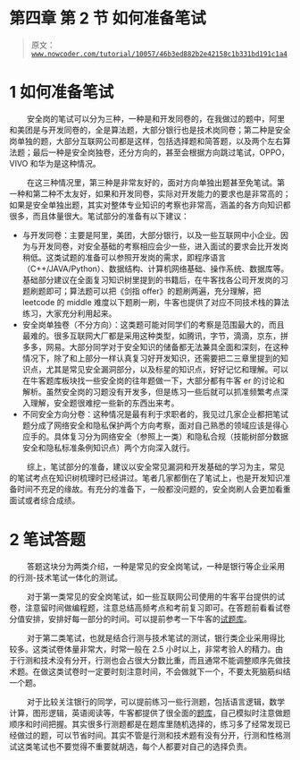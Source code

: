 # 第四章 第 2 节 如何准备笔试

> 原文：[`www.nowcoder.com/tutorial/10057/46b3ed882b2e42158c1b331bd191c1a4`](https://www.nowcoder.com/tutorial/10057/46b3ed882b2e42158c1b331bd191c1a4)

# 1 **如何准备笔试**

        安全岗的笔试可以分为三种，一种是和开发同卷的，在我做过的题中，阿里和美团是与开发同卷的，全是算法题，大部分银行也是技术岗同卷；第二种是安全岗单独的题，大部分互联网公司都是这样，包括选择题和简答题，以及两个左右算法题；最后一种是安全岗独卷，还分方向的，甚至会根据方向跳过笔试，OPPO，VIVO 和华为是这种情况。

        在这三种情况里，第三种是非常友好的，面对方向单独出题甚至免笔试。第一种和第二种不太友好，如果和开发同卷，实际对开发能力的要求也是非常高的；如果是安全单独出题，其实对整体专业知识的考察也非常高，涵盖的各方向知识都很多，而且体量很大。笔试部分的准备有以下建议：

*   与开发同卷：主要是阿里，美团，大部分银行，以及一些互联网中小企业。因为与开发同卷，对安全基础的考察相应会少一些，进入面试的要求会比开发岗稍低。这类试题的准备可以参照开发岗的需求，即程序语言（C++/JAVA/Python）、数据结构、计算机网络基础、操作系统、数据库等。基础部分建议在全面复习知识树里提到的书籍后，在牛客找各公司开发岗的习题刷题即可；算法题可以把《剑指 offer》的题刷两遍，充分理解，把 leetcode 的 middle 难度以下题刷一刷，牛客也提供了对应不同技术栈的算法练习，大家充分利用起来。
*   安全岗单独卷（不分方向）：这类题可能对同学们的考察是范围最大的，而且最难的。很多互联网大厂都是采用这种类型，如腾讯，字节，滴滴，京东，拼多多，网易。大部分同学对于安全知识的储备都无法兼具全面和深刻，在这种情况下，除了和上部分一样认真复习好开发知识，还需要把二三章里提到的知识点，尤其是常见安全漏洞部分，以及标星的知识点，好好记忆和理解。可以在牛客题库板块找一些安全岗的往年题做一下，大部分都有牛客 er 的讨论和解析。虽然安全岗的习题没有开发多，但是练习一些后就可以抓准频繁考点深入理解，安全题很难挖一些新的东西出来考。
*   不同安全方向分卷：这种情况是最有利于求职者的，我见过几家企业都把笔试题分成了网络安全和隐私保护两个方向考察，面对自己熟悉的领域应该是得心应手的。具体复习分为网络安全（参照上一类）和隐私合规（技能树部分数据安全和隐私标准条例知识点）两个方向深入就行。

        综上，笔试部分的准备，建议以安全常见漏洞和开发基础的学习为主，常见的笔试考点在知识树梳理时已经讲过。笔者几家都倒在了笔试上，也是开发知识准备时间不充足的缘故。有充分的准备下，一般都没问题的，安全岗刷人会更加看重面试或者综合成绩。

# 2 **笔试答题**

        答题这块分为两类介绍，一种是常见的安全岗笔试，一种是银行等企业采用的行测-技术笔试一体化的测试。

        对于第一类常见的安全岗笔试，如一些互联网公司使用的牛客平台提供的试卷，注意留时间做编程题，注意总结高频考点和考前复习即可。在答题前看看试卷分值安排，安排好每一部分的时间。可以提前参考一下牛客的[试题库](https://www.nowcoder.com/contestRoom?mutiTagIds=682)。

        对于第二类笔试，也就是结合行测与技术笔试的测试，银行类企业采用得比较多。这类试卷体量非常大，时常一般在 2.5 小时以上，非常考验人的精力。由于行测和技术没有分开，行测也会占很大分数比重，而且通常不能调整顺序先做技术题。在做这类试卷时一定要时刻注意时间，不会做就下一个，不要太死脑筋纠结一个题。

        对于比较关注银行的同学，可以提前练习一些行测题，包括语言逻辑，数学计算，图形逻辑，英语阅读等，牛客都提供了很全面的[题库](https://www.nowcoder.com/intelligentTest)，自己模拟时注意做题顺序和时间把握。其实很多行测题都是在题库里随机选择的，练习多了经常发现已经做过的题，可以节省时间。其实不管是行测和技术题有没有分开，行测和性格测试这类笔试也不要觉得不重要就胡选，每个人都要对自己的选择负责。